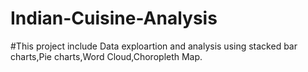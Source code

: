 # Indian-Cuisine-Analysis
#This project include Data exploartion and analysis using stacked bar charts,Pie charts,Word Cloud,Choropleth Map.
